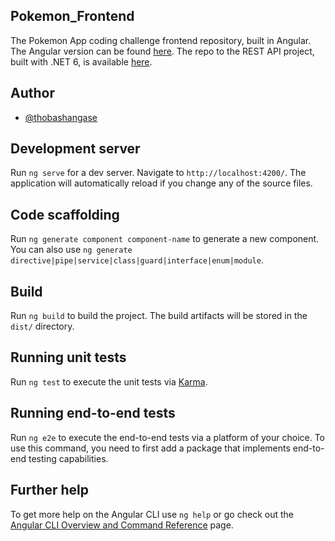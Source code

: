 ## Pokemon_Frontend

The Pokemon App coding challenge frontend repository, built in Angular. The Angular version can be found [here](https://github.com/thobashangase/Pokemon_Frontend). The  repo to the REST API project, built with .NET 6, is available [here](https://github.com/thobashangase/Pokemon_Api).

## Author

- [@thobashangase](https://www.github.com/thobashangase)


## Development server

Run `ng serve` for a dev server. Navigate to `http://localhost:4200/`. The application will automatically reload if you change any of the source files.

## Code scaffolding

Run `ng generate component component-name` to generate a new component. You can also use `ng generate directive|pipe|service|class|guard|interface|enum|module`.

## Build

Run `ng build` to build the project. The build artifacts will be stored in the `dist/` directory.

## Running unit tests

Run `ng test` to execute the unit tests via [Karma](https://karma-runner.github.io).

## Running end-to-end tests

Run `ng e2e` to execute the end-to-end tests via a platform of your choice. To use this command, you need to first add a package that implements end-to-end testing capabilities.

## Further help

To get more help on the Angular CLI use `ng help` or go check out the [Angular CLI Overview and Command Reference](https://angular.io/cli) page.
